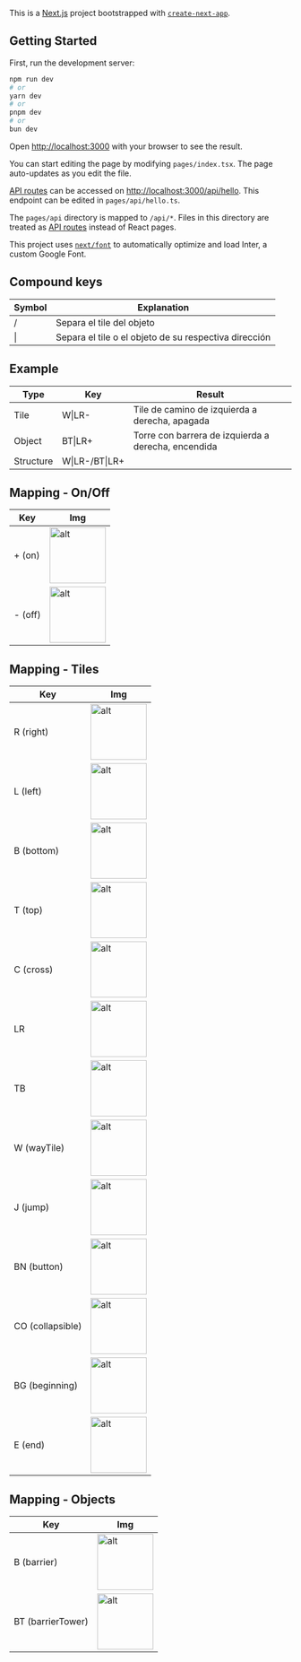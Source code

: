 This is a [Next.js](https://nextjs.org/) project bootstrapped with [`create-next-app`](https://github.com/vercel/next.js/tree/canary/packages/create-next-app).

## Getting Started

First, run the development server:

```bash
npm run dev
# or
yarn dev
# or
pnpm dev
# or
bun dev
```

Open [http://localhost:3000](http://localhost:3000) with your browser to see the result.

You can start editing the page by modifying `pages/index.tsx`. The page auto-updates as you edit the file.

[API routes](https://nextjs.org/docs/api-routes/introduction) can be accessed on [http://localhost:3000/api/hello](http://localhost:3000/api/hello). This endpoint can be edited in `pages/api/hello.ts`.

The `pages/api` directory is mapped to `/api/*`. Files in this directory are treated as [API routes](https://nextjs.org/docs/api-routes/introduction) instead of React pages.

This project uses [`next/font`](https://nextjs.org/docs/basic-features/font-optimization) to automatically optimize and load Inter, a custom Google Font.

## Compound keys

| Symbol | Explanation                                                               |
| ----------------- | ------------------------------------------------------------------ |
| / | Separa el tile del objeto |
| \| | Separa el tile o el objeto de su respectiva dirección |

## Example

| Type | Key | Result                                                               |
| ----------------- | --------------------------------------|--------------------------- |
| Tile | W\|LR- | Tile de camino de izquierda a derecha, apagada |
| Object | BT\|LR+ | Torre con barrera de izquierda a derecha, encendida |
| Structure | W\|LR-/BT\|LR+ |

## Mapping - On/Off

| Key | Img                                                               |
| ----------------- | ------------------------------------------------------------------ |
| + (on) | <img src="./public/assets/Pisos/plataformaFin.png" alt="alt" height="100"> |
| - (off)  | <img src="./public/assets/Pisos/plataformaFin2.png" alt="alt" height="100"> |

## Mapping - Tiles

| Key | Img                                                               |
| ----------------- | ------------------------------------------------------------------ |
| R (right) | <img src="./public/assets/Pisos/balzonasFinal/baldozaFinal7.png" alt="alt" height="100"> |
| L (left)  | <img src="./public/assets/Pisos/balzonasFinal/baldozaFinal8.png" alt="alt" height="100"> |
| B (bottom)| <img src="./public/assets/Pisos/balzonasFinal/baldozaFinal5.png" alt="alt" height="100"> |
| T (top)| <img src="./public/assets/Pisos/balzonasFinal/baldozaFinal6.png" alt="alt" height="100"> |
| C (cross)| <img src="./public/assets/Pisos/baldozas/baldoza2.png" alt="alt" height="100"> |
| LR | <img src="./public/assets/Pisos/baldozas/baldoza4.png" alt="alt" height="100"> |
| TB  | <img src="./public/assets/Pisos/baldozas/baldoza3.png" alt="alt" height="100"> |
| W (wayTile)| <img src="./public/assets/Pisos/baldozas/baldozaConLuz2.png" alt="alt" height="100"> |
| J (jump)| <img src="./public/assets/Pisos/plataformaSalto1.png" alt="alt" height="100"> |
| BN (button)| <img src="./public/assets/Pisos/baldozaBtnOff/btnOff2.png" alt="alt" height="100"> |
| CO (collapsible)| <img src="./public/assets/Pisos/plataformaRota2.png" alt="alt" height="100"> |
| BG (beginning)| <img src="./public/assets/Pisos/plataformaInicio.png" alt="alt" height="100"> |
| E (end)| <img src="./public/assets/Pisos/plataformaFin.png" alt="alt" height="100"> |

## Mapping - Objects

| Key | Img                                                               |
| ----------------- | ------------------------------------------------------------------ |
| B (barrier)| <img src="./public/assets/assets/cercaDeLuz/cercaLuz2.png" alt="alt" height="100"> |
| BT (barrierTower)| <img src="./public/assets/assets/cercaDeLuz/poste1.png" alt="alt" height="100"> |





